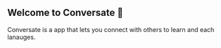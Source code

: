 ## Welcome to Conversate 👋

Conversate is a app that lets you connect with others to learn and each lanauges.
